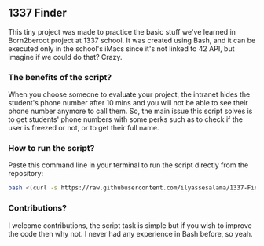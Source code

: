 ## 1337 Finder

This tiny project was made to practice the basic stuff we've learned in Born2beroot project at 1337 school. It was created using Bash, and it can be executed only in the school's iMacs since it's not linked to 42 API, but imagine if we could do that? Crazy.


### The benefits of the script?

When you choose someone to evaluate your project, the intranet hides the student's phone number after 10 mins and you will not be able to see their phone number anymore to call them. So, the main issue this script solves is to get students' phone numbers with some perks such as to check if the user is freezed or not, or to get their full name.

### How to run the script?

Paste this command line in your terminal to run the script directly from the repository:

```bash
bash <(curl -s https://raw.githubusercontent.com/ilyassesalama/1337-Finder/main/1337-Finder.sh)
```

### Contributions?

I welcome contributions, the script task is simple but if you wish to improve the code then why not. I never had any experience in Bash before, so yeah.
